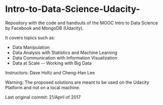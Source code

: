 # Intro-to-Data-Science-Udacity-

Repository with the code and handouts of the MOOC Intro to Data Science by Facebook and MongoDB (Udacity).

It covers topics such as:

- Data Manipulation
- Data Analysis with Statistics and Machine Learning
- Data Communication with Information Visualization
- Data at Scale -- Working with Big Data

Instructors: Dave Holtz and Cheng-Han Lee

Warning: The proposed solutions are meant to be used on the Udacity Platform and not on a local machine. 

Last original commit: 21/April of 2017
